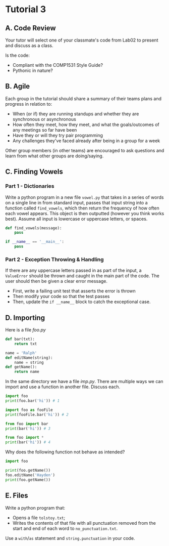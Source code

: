 # Tutorial 3

## A. Code Review

Your tutor will select one of your classmate's code from Lab02 to present and discuss as a class.

Is the code:
* Compliant with the COMP1531 Style Guide?
* Pythonic in nature?

## B. Agile

Each group in the tutorial should share a summary of their teams plans and progress in relation to:
 * When (or if) they are running standups and whether they are synchronous or asynchronous
 * How often they meet, how they meet, and what the goals/outcomes of any meetings so far have been
 * Have they or will they try pair programming
 * Any challenges they've faced already after being in a group for a week

Other group members (in other teams) are encouraged to ask questions and learn from what other groups are doing/saying.

## C. Finding Vowels

### Part 1 - Dictionaries

Write a python program in a new file `vowel.py` that takes in a series of words on a single line in from standard input, passes that input string into a function called `find_vowels`, which then return the frequency of how often each vowel appears. This object is then outputted (however you think works best). Assume all input is lowercase or uppercase letters, or spaces.

```python
def find_vowels(message):
    pass

if __name__ == '__main__':
    pass
```

### Part 2 - Exception Throwing & Handling

If there are any uppercase letters passed in as part of the input, a `ValueError` should be thrown and caught in the main part of the code. The user should then be given a clear error message.

* First, write a failing unit test that asserts the error is thrown
* Then modify your code so that the test passes
* Then, update the `if __name__` block to catch the exceptional case.

## D. Importing

Here is a file *foo.py*
```python
def bar(txt):
    return txt

name = 'Ralph'
def editName(string):
    name = string
def getName():
    return name
```

In the same directory we have a file *imp.py*. There are multiple ways we can import and use a function in another file. Discuss each.
```python
import foo
print(foo.bar('hi')) # 1

import foo as fooFile
print(fooFile.bar('hi')) # 2

from foo import bar
print(bar('hi')) # 3

from foo import *
print(bar('hi')) # 4
```

Why does the following function not behave as intended?
```python
import foo

print(foo.getName())
foo.editName('Hayden')
print(foo.getName())
```

## E. Files

Write a python program that:
* Opens a file `tolstoy.txt`;
* Writes the contents of that file with all punctuation removed from the start and end of each word to `no_punctuation.txt`.

Use a `with`/`as` statement and `string.punctuation` in your code.